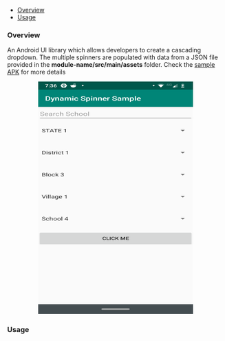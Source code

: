 *   [Overview](#Overview)
*   [Usage](#Usage)
### Overview

An Android UI library which allows developers to create a cascading
dropdown. The multiple spinners are populated with data from a JSON file
provided in the **module-name/src/main/assets** folder. Check the
[sample APK](app-debug.apk) for more details

<p align="center">
<kbd>
<img src="screenshots/screenshot_2.png" alt="Device Logger" width="360" height="540">
</kbd>
</p>


### Usage